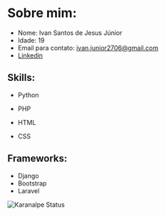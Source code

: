 # Sobre mim:<br>
* Nome: Ivan Santos de Jesus Júnior
* Idade: 19
* Email para contato: ivan.junior2706@gmail.com
* [Linkedin](https://www.linkedin.com/in/ivansjjunior/)
## Skills:
* Python

* PHP
* HTML
* CSS
## Frameworks:
* Django
* Bootstrap
* Laravel

![Karanalpe Status](https://github-readme-stats.vercel.app/api?username=IvansJr&show_icons=true&theme=radical)<br><br>
